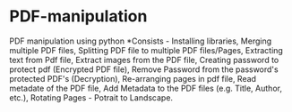 # PDF-manipulation
PDF manipulation using python
*Consists -
Installing libraries,
Merging multiple PDF files,
Splitting PDF file to multiple PDF files/Pages,
Extracting text from Pdf file,
Extract images from the PDF file,
Creating password to protect pdf (Encrypted PDF file),
Remove Password from the password's protected PDF's (Decryption),
Re-arranging pages in pdf file,
Read metadate of the PDF file,
Add Metadata to the PDF files (e.g. Title, Author, etc.),
Rotating Pages - Potrait to Landscape.
